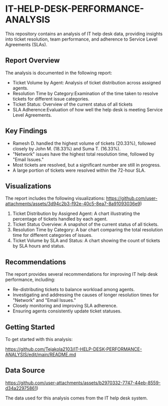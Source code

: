 # IT-HELP-DESK-PERFORMANCE-ANALYSIS

This repository contains an analysis of IT help desk data, providing insights into ticket resolution, team performance, and adherence to Service Level Agreements (SLAs).

## Report Overview

The analysis is documented in the following report:

* Ticket Volume by Agent: Analysis of ticket distribution across assigned agents.
* Resolution Time by Category:Examination of the time taken to resolve tickets for different issue categories.
* Ticket Status: Overview of the current status of all tickets 
* SLA Adherence:Evaluation of how well the help desk is meeting Service Level Agreements.

## Key Findings

* Ramesh D. handled the highest volume of tickets (20.33%), followed closely by John M. (18.33%) and Suma T. (16.33%).
* "Network" issues have the highest total resolution time, followed by "Email Issues."
* Most tickets are resolved, but a significant number are still in progress.
* A large portion of tickets were resolved within the 72-hour SLA.

## Visualizations

The report includes the following visualizations:
https://github.com/user-attachments/assets/3d94c2b3-f92e-40c5-8ea7-8a91093036e9)


1.  Ticket Distribution by Assigned Agent: A chart illustrating the percentage of tickets handled by each agent.
2.  Ticket Status Overview: A snapshot of the current status of all tickets.
3.  Resolution Time by Category: A bar chart comparing the total resolution time for different categories of issues.
4.  Ticket Volume by SLA and Status:  A chart showing the count of tickets by SLA hours and status.

## Recommendations

The report provides several recommendations for improving IT help desk performance, including:

* Re-distributing tickets to balance workload among agents.
* Investigating and addressing the causes of longer resolution times for "Network" and "Email Issues."
* Closely monitoring and improving SLA adherence.
* Ensuring agents consistently update ticket statuses.

## Getting Started

To get started with this analysis:

https://github.com/Tejakola2103/IT-HELP-DESK-PERFORMANCE-ANALYSIS/edit/main/README.md



## Data Source
https://github.com/user-attachments/assets/b2970332-7747-44eb-8559-d34a22975861)

The data used for this analysis comes from the IT help desk system.  


